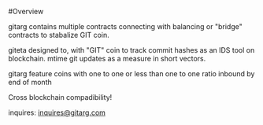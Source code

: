 #Overview

 gitarg contains multiple contracts connecting with balancing or "bridge" contracts to stabalize GIT coin.

 giteta designed to, with "GIT" coin to track commit hashes as an IDS tool on blockchain.
 mtime git updates as a measure in short vectors.

 gitarg feature coins with one to one or less than one to one ratio inbound by end of month

Cross blockchain compadibility!

inquires: inquires@gitarg.com
